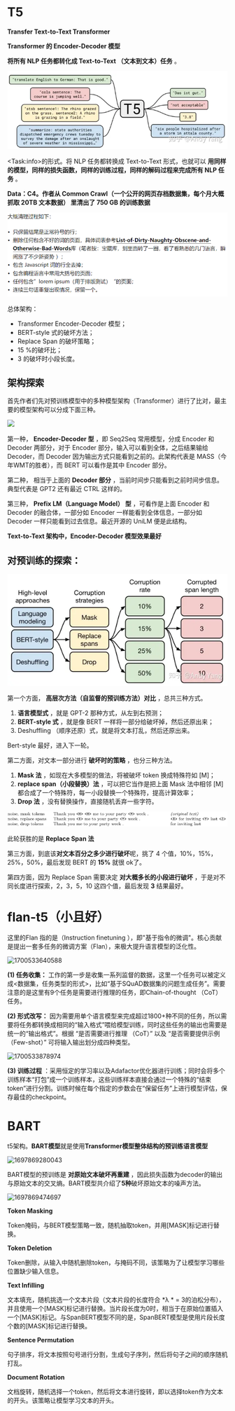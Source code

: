 # T5

**Transfer Text-to-Text Transformer**

**Transformer 的 Encoder-Decoder 模型**

**将所有 NLP 任务都转化成 Text-to-Text （文本到文本）任务** 。

![1697781416563](image/T5/1697781416563.png)

\<Task:info\>的形式。将 NLP 任务都转换成 Text-to-Text 形式，也就可以 **用同样的模型，同样的损失函数，同样的训练过程，同样的解码过程来完成所有 NLP 任务** 。

**Data：C4。作者从 Common Crawl（一个公开的网页存档数据集，每个月大概抓取 20TB 文本数据） 里清出了 750 GB 的训练数据**

![1697781623284](image/T5/1697781623284.png)

总体架构：

* Transformer Encoder-Decoder 模型；
* BERT-style 式的破坏方法；
* Replace Span 的破坏策略；
* 15 %的破坏比；
* 3 的破坏时小段长度。

## 架构探索

首先作者们先对预训练模型中的多种模型架构（Transformer）进行了比对，最主要的模型架构可以分成下面三种。

![](https://pic2.zhimg.com/80/v2-b1a8d9af6110e6d1b6a7615fc300a229_720w.webp)

第一种， **Encoder-Decoder 型** ，即 Seq2Seq 常用模型，分成 Encoder 和 Decoder 两部分，对于 Encoder 部分，输入可以看到全体，之后结果输给 Decoder，而 Decoder 因为输出方式只能看到之前的。此架构代表是 MASS（今年WMT的胜者），而 BERT 可以看作是其中 Encoder 部分。

第二种， 相当于上面的  **Decoder 部分** ，当前时间步只能看到之前时间步信息。典型代表是 GPT2 还有最近 CTRL 这样的。

第三种， **Prefix LM（Language Model） 型** ，可看作是上面 Encoder 和 Decoder 的融合体，一部分如 Encoder 一样能看到全体信息，一部分如 Decoder 一样只能看到过去信息。最近开源的 UniLM 便是此结构。

**Text-to-Text 架构中，Encoder-Decoder 模型效果最好**

## **对预训练的探索：**

![1697781868342](image/T5/1697781868342.png)

第一个方面， **高层次方法（自监督的预训练方法）对比** ，总共三种方式。

1. **语言模型式** ，就是 GPT-2 那种方式，从左到右预测；
2. **BERT-style 式** ，就是像 BERT 一样将一部分给破坏掉，然后还原出来；
3. Deshuffling （顺序还原）式，就是将文本打乱，然后还原出来。

Bert-style 最好，进入下一轮。

第二方面，对文本一部分进行 **破坏时的策略** ，也分三种方法。

1. **Mask 法** ，如现在大多模型的做法，将被破坏 token 换成特殊符如 [M]；
2. **replace span（小段替换）法** ，可以把它当作是把上面 Mask 法中相邻 [M] 都合成了一个特殊符，每一小段替换一个特殊符，提高计算效率；
3. **Drop 法** ，没有替换操作，直接随机丢弃一些字符。

![1697782015950](image/T5/1697782015950.png)

此轮获胜的是 **Replace Span 法**

第三方面，到底该**对文本百分之多少进行破坏**呢，挑了 4 个值，10%，15%，25%，50%，最后发现 BERT 的 **15%** 就很 ok了。

第四方面，因为 Replace Span 需要决定 **对大概多长的小段进行破坏** ，于是对不同长度进行探索，2，3，5，10 这四个值，最后发现 **3** 结果最好。

# flan-t5（小且好）

这里的Flan 指的是（Instruction finetuning ），即"基于指令的微调"。核心贡献是提出一套多任务的微调方案（Flan），来极大提升语言模型的泛化性。

![1700533640588](image/T5和BART/1700533640588.png)

**(1) 任务收集：** 工作的第一步是收集一系列监督的数据，这里一个任务可以被定义成<数据集，任务类型的形式>，比如“基于SQuAD数据集的问题生成任务”。需要注意的是这里有9个任务是需要进行推理的任务，即Chain-of-thought （CoT）任务。

**(2) 形式改写：** 因为需要用单个语言模型来完成超过1800+种不同的任务，所以需要将任务都转换成相同的“输入格式”喂给模型训练，同时这些任务的输出也需要是统一的“输出格式”。根据 “是否需要进行推理 （CoT）” 以及 “是否需要提供示例（Few-shot）” 可将输入输出划分成四种类型。

![1700533878974](image/T5和BART/1700533878974.png)

**(3) 训练过程** ：采用恒定的学习率以及Adafactor优化器进行训练；同时会将多个训练样本“打包”成一个训练样本，这些训练样本直接会通过一个特殊的“结束token”进行分割。训练时候在每个指定的步数会在“保留任务”上进行模型评估，保存最佳的checkpoint。

# BART

t5架构。**BART模型**就是使用**Transformer模型整体结构的预训练语言模型**

![1697869280043](image/T5和BART/1697869280043.png)

BART模型的预训练是 **对原始文本破坏再重建** ，因此损失函数为decoder的输出与原始文本的交叉熵。BART模型共介绍了**5种**破坏原始文本的噪声方法。

![1697869474697](image/T5和BART/1697869474697.png)

**Token Masking**

Token掩码，与BERT模型策略一致，随机抽取token，并用[MASK]标记进行替换。

**Token Deletion**

Token删除，从输入中随机删除token，与掩码不同，该策略为了让模型学习哪些位置缺少输入信息。

**Text Infilling**

文本填充，随机挑选一个文本片段（文本片段的长度符合 *λ * = 3的泊松分布），并且使用一个[MASK]标记进行替换。当片段长度为0时，相当于在原始位置插入一个[MASK]标记。与SpanBERT模型不同的是，SpanBERT模型是使用片段长度个数的[MASK]标记进行替换。

**Sentence Permutation**

句子排序，将文本按照句号进行分割，生成句子序列，然后将句子之间的顺序随机打乱。

**Document Rotation**

文档旋转，随机选择一个token，然后将文本进行旋转，即以选择token作为文本的开头。该策略让模型学习文本的开头。
